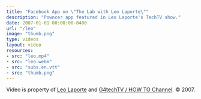 ```yaml
---
title: "Facebook App on \"The Lab with Leo Laporte\""
description: "Powncer app featured in Leo Laporte's TechTV show."
date: 2007-01-01 00:00:00-0400
url: "/leo"
image: "thumb.png"
type: videos
layout: video
resources:
- src: "leo.mp4"
- src: "leo.webm"
- src: "subs.en.vtt"
- src: "thumb.png"
---
```


Video is property of [Leo Laporte](https://leolaporte.com/) and [G4techTV / HOW TO Channel](https://en.wikipedia.org/wiki/G4techTV). &copy; 2007.
